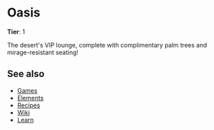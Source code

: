 # Oasis

**Tier**: 1

The desert's VIP lounge, complete with complimentary palm trees and mirage-resistant seating!

## See also

* [Games](/wiki/games)
* [Elements](/wiki/elements)
* [Recipes](/wiki/recipes)
* [Wiki](/wiki/index)
* [Learn](/learn/index)